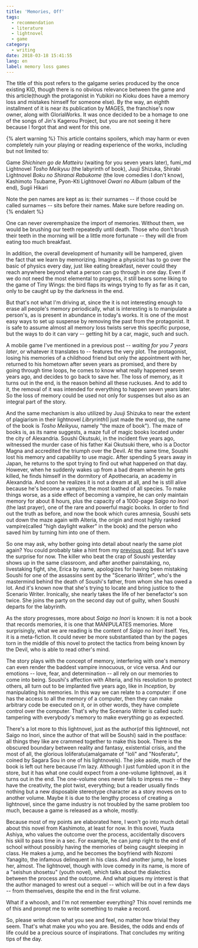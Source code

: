 ```yaml
---
title: 'Memories, Off'
tags:
  - recommendation
  - literature
  - lightnovel
  - game
category:
  - writing
date: 2018-03-18 15:41:55
lang: en
label: memory loss games
---
```



The title of this post refers to the galgame series produced by the once existing KID, though there is no obvious relevance between the game and this  article(<span class=spoiler>though the protagonist in Yubikiri no Kioku does have a memory loss and mistakes himself for someone else</span>). By the way, an eighth installment of it is near its publication by MAGES, the franchise's now owner, along with GloriaWorks. It was once decided to be a homage to one of the songs of Jin's Kagerou Project, but you are not seeing it here because I forgot that and went for this one.

{% alert warning %}
This article contains spoilers, which may harm or even completely ruin your playing or reading experience of the works, including but not limited to:

Game *Shichinen go de Matteiru* (waiting for you seven years later), fumi\_md
Lightnovel *Tosho Meikyuu* (the labyrinth of book), Juuji Shizuka, Shirabi
Lightnovel *Boku no Shiranai Rabukome* (the love comedies I don't know), Kashimoto Tsubame, Pyon-Kti
Lightnovel *Owari no Album* (album of the end), Sugii Hikari

Note the pen names are kept as is: their surnames -- if those could be called surnames -- sits before their names.
Make sure before reading on.
{% endalert %}

<!-- more -->

One can never overemphasize the import of memories. Without them, we would be brushing our teeth repeatedly until death. Those who don't brush their teeth in the morning will be a little more fortunate -- they will die from eating too much breakfast.

In addition, the overall development of humanity will be hampered, given the fact that we learn by memorizing. Imagine a physicist has to go over the basic of physics every day, just like eating breakfast, never could they reach anywhere beyond what a person can go through in one day. Even if we do not need the most elemental to progress, it still bears some liking to the game of Tiny Wings: the bird flaps its wings trying to fly as far as it can, only to be caught up by the darkness in the end.

But that's not what I'm driving at, since the it is not interesting enough to erase all people's memory periodically, what is interesting is to manipulate a person's, as is present in abundance in today's works. It is one of the most easy ways to set up suspense by removing the past from the protagonist. It is safe to assume almost all memory loss twists serve this specific purpose, but the ways to do it can vary -- getting hit by a car, magic, such and such.

A mobile game I've mentioned in a previous post -- *waiting for you 7 years later*, or whatever it translates to -- features the very plot. The protagonist, losing his memories of a childhood friend but only the appointment with her, returned to his hometown after seven years as promised, and there by going through time loops, he comes to know what really happened seven years ago, and decides to go back to save her. The loss of memory, as it turns out in the end, is the reason behind all these ruckuses. And to add to it, the removal of it was intended for everything to happen seven years later. So the loss of memory could be used not only for suspenses but also as an integral part of the story.

And the same mechanism is also utilized by Juuji Shizuka to near the extent of plagiarism in their lightnovel *Libryrinth*(I just made the word up, the name of the book is *Tosho Meikyuu*, namely "the maze of book"). The maze of books is, as its name suggests, a maze full of magic books located under the city of Alexandria. Soushi Okutsuki, in the incident five years ago, witnessed the murder case of his father Kai Okutsuki there, who is a Doctor Magna and accredited the triumph over the Devil. At the same time, Soushi lost his memory and capability to use magic. After spending 5 years away in Japan, he returns to the spot trying to find out what happened on that day. However, when he suddenly wakes up from a bad dream wherein he gets killed, he finds himself in the dormitory of Apothecaria, an academy in Alexandria. And soon he realizes it is not a dream at all, and he is still alive because he's become a vampire, the most loathed of all species. To make things worse, as a side effect of becoming a vampire, he can only maintain memory for about 8 hours, plus the capacity of a 1000-page *Saigo no Inori* (the last prayer), one of the rare and powerful magic books. In order to find out the truth as before, and now the book which cures amnesia, Soushi sets out down the maze again with Alteria, the origin and most highly ranked vampire(called "high daylight walker" in the book) and the person who saved him by turning him into one of them.

So one may ask, why bother going into detail about nearly the same plot again? You could probably take a hint from my [previous post](/2018/01/26/ddlc/). But let's save the surprise for now. The killer who beat the crap of Soushi yesterday shows up in the same classroom, and after another painstaking, no, livestaking fight, she, Erica by name, apologizes for having been mistaking Soushi for one of the assassins sent by the "Scenario Writer", who's the mastermind behind the death of Soushi's father, from whom she has owed a lot. And it's known now that she's trying to locate and bring justice to the Scenario Writer. Ironically, she nearly takes the life of her benefactor's son twice. She joins the party on the second day out of guilty, when Soushi departs for the labyrinth.

As the story progresses, more about *Saigo no Inori* is known: it is not a book that records memories, it is one that MANIPULATES memories. More surprisingly, what we are reading is the content of *Saigo no Inori* itself. Yes, it is a meta-fiction. It could never be more substantiated than by the pages torn in the middle of this novel to protect the tactics from being known by the Devil, who is able to read other's mind.

The story plays with the concept of memory, interfering with one's memory can even render the baddest vampire innocuous, or vice versa. And our emotions -- love, fear, and determination -- all rely on our memories to come into being. Soushi's affection with Alteria, and his resolution to protect others, all turn out to be implanted five years ago, like in *Inception*, by manipulating his memories. In this way we can relate to a computer: if one has the access to all the memory of a computer, then they can make arbitrary code be executed on it, or in other words, they have complete control over the computer. That's why the Scenario Writer is called such: tampering with everybody's memory to make everything go as expected.

There's a lot more to this lightnovel, just as the author(of this lightnovel, not Saigo no Inori, since the author of that will be Soushi) said in the postface: all things they like are crammed together to make this book. There is the obscured boundary between reality and fantasy, existential crisis, and the most of all, the glorious loliferatu(amalgamate of "loli" and "Nosferatu", coined by Sagara Sou in one of his lightnovels). The joke aside, much of the book is left out here because I'm lazy. Although I just fumbled upon it in the store, but it has what one could expect from a one-volume lightnovel, as it turns out in the end. The one-volume ones never fails to impress me -- they have the creativity, the plot twist, everything; but a reader usually finds nothing but a new disposable stereotype character as a story moves on to another volume. Maybe it is due to the lengthy process of creating a lightnovel, since the game industry is not troubled by the same problem too much, because a game is released as a whole, mostly.

Because most of my points are elaborated here, I won't go into much detail about this novel from Kashimoto, at least for now. In this novel, Yuuta Ashiya, who values the outcome over the process, accidentally discovers his skill to pass time in a sec. For example, he can jump right to the end of school without possibly having the memories of being caught sleeping in class. He makes a jump, and he becomes the boyfriend with Nozomi Yanagito, the infamous delinquent in his class. And another jump, he loses her, almost. The lightnovel, though with love comedy in its name, is more of a "seishun shosetsu" (youth novel), which talks about the dialectics between the process and the outcome. And what piques my interest is that the author managed to wrest out a sequel -- which will be out in a few days -- from themselves, despite the end in the first volume.

What if a whoosh, and I'm not remember everything? This novel reminds me of this and prompt me to write something to make a record.

So, please write down what you see and feel, no matter how trivial they seem. That's what make you who you are. Besides, the odds and ends of life could be a precious source of inspirations. That concludes my writing tips of the day.
